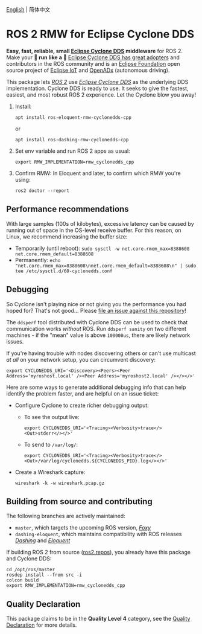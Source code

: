 [English](./README.md) | 简体中文

# ROS 2 RMW for Eclipse Cyclone DDS

**Easy, fast, reliable, small [Eclipse Cyclone DDS](https://github.com/eclipse-cyclonedds/cyclonedds) middleware** for ROS 2. Make your **🐢 run like a 🚀** [Eclipse Cyclone DDS has great adopters](https://iot.eclipse.org/adopters/) and contributors in the ROS community and is an [Eclipse Foundation](https://www.eclipse.org) open source project of [Eclipse IoT](https://iot.eclipse.org) and [OpenADx](https://openadx.eclipse.org) (autonomous driving).

This package lets [*ROS 2*](https://docs.ros.org/en/rolling/) use [*Eclipse Cyclone DDS*](https://github.com/eclipse-cyclonedds/cyclonedds) as the underlying DDS implementation.
Cyclone DDS is ready to use. It seeks to give the fastest, easiest, and most robust ROS 2 experience. Let the Cyclone blow you away!

1. Install:

   ```
   apt install ros-eloquent-rmw-cyclonedds-cpp
   ```
   or
   ```
   apt install ros-dashing-rmw-cyclonedds-cpp
   ```

2. Set env variable and run ROS 2 apps as usual:

   ```export RMW_IMPLEMENTATION=rmw_cyclonedds_cpp```

3. Confirm RMW: In Eloquent and later, to confirm which RMW you're using:

   ```ros2 doctor --report```


## Performance recommendations

With large samples (100s of kilobytes), excessive latency can be caused by running out of space in the OS-level receive buffer. For this reason, on Linux, we recommend increasing the buffer size:
* Temporarily (until reboot): `sudo sysctl -w net.core.rmem_max=8388608 net.core.rmem_default=8388608`
* Permanently: `echo "net.core.rmem_max=8388608\nnet.core.rmem_default=8388608\n" | sudo tee /etc/sysctl.d/60-cyclonedds.conf`

## Debugging

So Cyclone isn't playing nice or not giving you the performance you had hoped for? That's not good... Please [file an issue against this repository](https://github.com/ros2/rmw_cyclonedds/issues/new)!

The `ddsperf` tool distributed with Cyclone DDS can be used to check that communication works *without* ROS. Run `ddsperf sanity` on two different machines - if the "mean" value is above `100000us`, there are likely network issues.

If you're having trouble with nodes discovering others or can't use multicast *at all* on your network setup, you can circumvent discovery:

  `export CYCLONEDDS_URI='<Discovery><Peers><Peer Address='myroshost.local' /><Peer Address='myroshost2.local' /></></>'`

Here are some ways to generate additional debugging info that can help identify the problem faster, and are helpful on an issue ticket:

* Configure Cyclone to create richer debugging output:

  * To see the output live:

    `export CYCLONEDDS_URI='<Tracing><Verbosity>trace</><Out>stderr</></>'`

  * To send to `/var/log/`:

    `export CYCLONEDDS_URI='<Tracing><Verbosity>trace</><Out>/var/log/cyclonedds.${CYCLONEDDS_PID}.log</></>'`

* Create a Wireshark capture:

  `wireshark -k -w wireshark.pcap.gz`

## Building from source and contributing

The following branches are actively maintained:

* `master`, which targets the upcoming ROS version, [*Foxy*](https://docs.ros.org/en/rolling/Releases/Release-Foxy-Fitzroy.html)
* `dashing-eloquent`, which maintains compatibility with ROS releases [*Dashing*](https://docs.ros.org/en/rolling/Releases/Release-Dashing-Diademata.html) and [*Eloquent*](https://docs.ros.org/en/rolling/Releases/Release-Eloquent-Elusor.html)

If building ROS 2 from source ([ros2.repos](https://github.com/ros2/ros2/blob/master/ros2.repos)), you already have this package and Cyclone DDS:

    cd /opt/ros/master
    rosdep install --from src -i
    colcon build
    export RMW_IMPLEMENTATION=rmw_cyclonedds_cpp

## Quality Declaration

This package claims to be in the **Quality Level 4** category, see the [Quality Declaration](./rmw_cyclonedds_cpp/QUALITY_DECLARATION.md) for more details.
